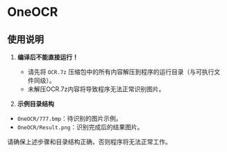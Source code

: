 # OneOCR

## 使用说明

1. **编译后不能直接运行！**
   - 请先将 `OCR.7z` 压缩包中的所有内容解压到程序的运行目录（与可执行文件同级）。
   - 未解压OCR.7z内容将导致程序无法正常识别图片。

2. **示例目录结构**

- `OneOCR/777.bmp`：待识别的图片示例。
- `OneOCR/Result.png`：识别完成后的结果图片。

请确保上述步骤和目录结构正确，否则程序将无法正常工作。